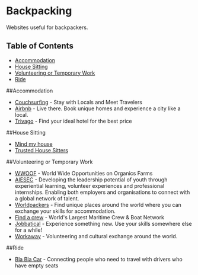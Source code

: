 # Backpacking
Websites useful for backpackers.

Table of Contents
-----------------

* [Accommodation](#accommodation)
* [House Sitting](#house-sitting)
* [Volunteering or Temporary Work](#volunteering-or-temporary-work)
* [Ride](#ride)


##Accommodation
* [Couchsurfing](https://www.couchsurfing.com/) - Stay with Locals and Meet Travelers
* [Airbnb](https://www.airbnb.com) - Live there. Book unique homes and experience a city like a local.
* [Trivago](http://www.trivago.com/) - Find your ideal hotel for the best price

##House Sitting
* [Mind my house](http://www.mindmyhouse.com/)
* [Trusted House Sitters](https://www.trustedhousesitters.com)

##Volunteering or Temporary Work
* [WWOOF](http://wwoof.net/) - World Wide Opportunities on Organics Farms
* [AIESEC](http://aiesec.org/) - Developing the leadership potential of youth through experiential learning, volunteer experiences and professional internships. Enabling both employers and organisations
to connect with a global network of talent.
* [Worldpackers](https://www.worldpackers.com/) - Find unique places around the world where you can exchange your skills for accommodation.
* [Find a crew](https://www.findacrew.net/) -  World's Largest Maritime Crew & Boat Network
* [Jobbatical](https://jobbatical.com/) - Experience something new. Use your skills somewhere else for a while!
* [Workaway](https://www.workaway.info/) - Volunteering and cultural exchange around the world.

##Ride
* [Bla Bla Car](https://www.blablacar.com) - Connecting people who need to travel with drivers who have empty seats
